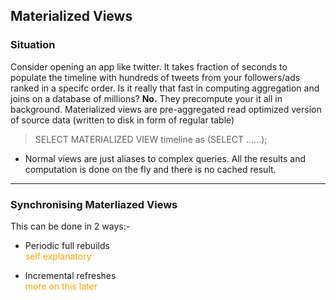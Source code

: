 ## Materialized Views

### Situation
Consider opening an app like twitter. It takes fraction of seconds to populate the timeline with hundreds of tweets from your followers/ads ranked in a specifc order. Is it really that fast in computing aggregation and joins on a database of millions? **No.** 
They precompute your it all in background. Materialized views are pre-aggregated read optimized version of source data (written to disk in form of regular table)

> SELECT MATERIALIZED VIEW timeline as (SELECT ......);

- Normal views are just aliases to complex queries. All the results and computation is done on the fly and there is no cached result. 

***

### Synchronising Materliazed Views
This can be done in 2 ways:- 

- Periodic full rebuilds <br>
    <font color="orange">self explanatory</font>

- Incremental refreshes <br>
    <font color="orange">more on this later</font>